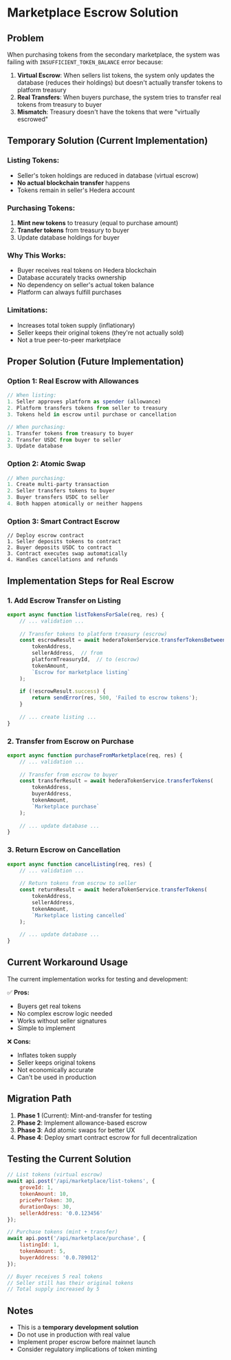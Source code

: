 # Marketplace Escrow Solution

## Problem
When purchasing tokens from the secondary marketplace, the system was failing with `INSUFFICIENT_TOKEN_BALANCE` error because:

1. **Virtual Escrow**: When sellers list tokens, the system only updates the database (reduces their holdings) but doesn't actually transfer tokens to platform treasury
2. **Real Transfers**: When buyers purchase, the system tries to transfer real tokens from treasury to buyer
3. **Mismatch**: Treasury doesn't have the tokens that were "virtually escrowed"

## Temporary Solution (Current Implementation)

### Listing Tokens:
- Seller's token holdings are reduced in database (virtual escrow)
- **No actual blockchain transfer** happens
- Tokens remain in seller's Hedera account

### Purchasing Tokens:
1. **Mint new tokens** to treasury (equal to purchase amount)
2. **Transfer tokens** from treasury to buyer
3. Update database holdings for buyer

### Why This Works:
- Buyer receives real tokens on Hedera blockchain
- Database accurately tracks ownership
- No dependency on seller's actual token balance
- Platform can always fulfill purchases

### Limitations:
- Increases total token supply (inflationary)
- Seller keeps their original tokens (they're not actually sold)
- Not a true peer-to-peer marketplace

## Proper Solution (Future Implementation)

### Option 1: Real Escrow with Allowances
```typescript
// When listing:
1. Seller approves platform as spender (allowance)
2. Platform transfers tokens from seller to treasury
3. Tokens held in escrow until purchase or cancellation

// When purchasing:
1. Transfer tokens from treasury to buyer
2. Transfer USDC from buyer to seller
3. Update database
```

### Option 2: Atomic Swap
```typescript
// When purchasing:
1. Create multi-party transaction
2. Seller transfers tokens to buyer
3. Buyer transfers USDC to seller
4. Both happen atomically or neither happens
```

### Option 3: Smart Contract Escrow
```solidity
// Deploy escrow contract
1. Seller deposits tokens to contract
2. Buyer deposits USDC to contract
3. Contract executes swap automatically
4. Handles cancellations and refunds
```

## Implementation Steps for Real Escrow

### 1. Add Escrow Transfer on Listing
```typescript
export async function listTokensForSale(req, res) {
    // ... validation ...
    
    // Transfer tokens to platform treasury (escrow)
    const escrowResult = await hederaTokenService.transferTokensBetweenAccounts(
        tokenAddress,
        sellerAddress,  // from
        platformTreasuryId,  // to (escrow)
        tokenAmount,
        `Escrow for marketplace listing`
    );
    
    if (!escrowResult.success) {
        return sendError(res, 500, 'Failed to escrow tokens');
    }
    
    // ... create listing ...
}
```

### 2. Transfer from Escrow on Purchase
```typescript
export async function purchaseFromMarketplace(req, res) {
    // ... validation ...
    
    // Transfer from escrow to buyer
    const transferResult = await hederaTokenService.transferTokens(
        tokenAddress,
        buyerAddress,
        tokenAmount,
        `Marketplace purchase`
    );
    
    // ... update database ...
}
```

### 3. Return Escrow on Cancellation
```typescript
export async function cancelListing(req, res) {
    // ... validation ...
    
    // Return tokens from escrow to seller
    const returnResult = await hederaTokenService.transferTokens(
        tokenAddress,
        sellerAddress,
        tokenAmount,
        `Marketplace listing cancelled`
    );
    
    // ... update database ...
}
```

## Current Workaround Usage

The current implementation works for testing and development:

✅ **Pros:**
- Buyers get real tokens
- No complex escrow logic needed
- Works without seller signatures
- Simple to implement

❌ **Cons:**
- Inflates token supply
- Seller keeps original tokens
- Not economically accurate
- Can't be used in production

## Migration Path

1. **Phase 1** (Current): Mint-and-transfer for testing
2. **Phase 2**: Implement allowance-based escrow
3. **Phase 3**: Add atomic swaps for better UX
4. **Phase 4**: Deploy smart contract escrow for full decentralization

## Testing the Current Solution

```javascript
// List tokens (virtual escrow)
await api.post('/api/marketplace/list-tokens', {
    groveId: 1,
    tokenAmount: 10,
    pricePerToken: 30,
    durationDays: 30,
    sellerAddress: '0.0.123456'
});

// Purchase tokens (mint + transfer)
await api.post('/api/marketplace/purchase', {
    listingId: 1,
    tokenAmount: 5,
    buyerAddress: '0.0.789012'
});

// Buyer receives 5 real tokens
// Seller still has their original tokens
// Total supply increased by 5
```

## Notes

- This is a **temporary development solution**
- Do not use in production with real value
- Implement proper escrow before mainnet launch
- Consider regulatory implications of token minting

